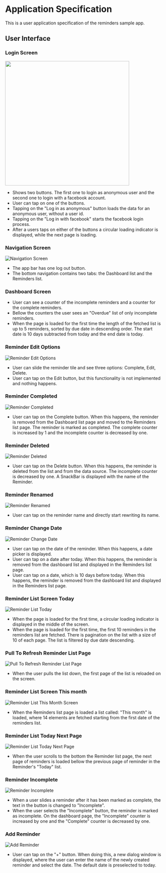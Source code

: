 # Application Specification
This is a user application specification of the reminders sample app.

## User Interface

### Login Screen

[comment]: <> (![Login Screen]&#40;assets/images/login_screen.png&#41;)
   <img src="assets/images/login_screen.png" width="400">

  - Shows two buttons. The first one to login as anonymous user and the second one to login with a facebook account.
  - User can tap on one of the buttons.
  - Tapping on the "Log in as anonymous" button loads the data for an anonymous user, without a user id.
  - Tapping on the "Log in with facebook" starts the facebook login process.
  - After a users taps on either of the buttons a circular loading indicator is displayed, while the next page is loading.

### Navigation Screen

![Navigation Screen](assets/images/navigation_screen.png)

  - The app bar has one log out button.
  - The bottom navigation contains two tabs: the Dashboard list and the Reminders list.  

### Dashboard Screen

  - User can see a counter of the incomplete reminders and a counter for the complete reminders.
  - Bellow the counters the user sees an "Overdue" list of only incomplete reminders.
  - When the page is loaded for the first time the length of the fetched list is up to 5 reminders, sorted by due date in descending order. The start date is 10 days subtracted from today and the end date is today.

### Reminder Edit Options

![Reminder Edit Options](assets/images/reminder_edit_options.png)

  - User can slide the reminder tile and see three options: Complete, Edit, Delete.
  - User can tap on the Edit button, but this functionality is not implemented and nothing happens.

### Reminder Completed

![Reminder Completed](assets/images/reminder_completed.png)

  - User can tap on the Complete button. When this happens, the reminder is removed from the Dashboard list page and moved to the Reminders list page. The reminder is marked as completed. The complete counter is increased by 1 and the incomplete counter is decreased by one.

### Reminder Deleted

![Reminder Deleted](assets/images/reminder_deleted.png)

  - User can tap on the Delete button. When this happens, the reminder is deleted from the list and from the data source. The incomplete counter is decreased by one. A SnackBar is displayed with the name of the Reminder.

### Reminder Renamed

![Reminder Renamed](assets/images/reminder_renamed.png)

  - User can tap on the reminder name and directly start rewriting its name.

### Reminder Change Date

![Reminder Change Date](assets/images/reminder_change_date.png)

  - User can tap on the date of the reminder. When this happens, a date picker is displayed.
  - User can tap on a date after today. When this happens, the reminder is removed from the dashboard list and displayed in the Reminders list page.
  - User can tap on a date, which is 10 days before today. When this happens, the reminder is removed from the dashboard list and displayed in the Reminders list page.

### Reminder List Screen Today

![Reminder List Today](assets/images/reminder_list_today.png)

  - When the page is loaded for the first time, a circular loading indicator is displayed in the middle of the screen.
  - When the page is loaded for the first time, the first 10 reminders in the reminders list are fetched. There is pagination on the list with a size of 10 of each page. The list is filtered by due date descending.

### Pull To Refresh Reminder List Page

![Pull To Refresh Reminder List Page](assets/images/pull_to_refresh_reminder_list_page.png)

  - When the user pulls the list down, the first page of the list is reloaded on the screen.

### Reminder List Screen This month

![Reminder List This Month Screen](assets/images/reminder_list_this_month.png)

  - When the Reminders list page is loaded a list called: "This month" is loaded, where 14 elements are fetched starting from the first date of the reminders list.

### Reminder List Today Next Page

![Reminder List Today Next Page](assets/images/reminder_list_today_next_page.png)

  - When the user scrolls to the bottom the Reminder list page, the next page of reminders is loaded bellow the previous page of reminder in the Reminder's "Today" list.

### Reminder Incomplete

![Reminder Incomplete](assets/images/reminder_incomplete.png)
  - When a user slides a reminder after it has been marked as complete, the text in the button is changed to "Incomplete".
  - When the user selects the "Incomplete" button, the reminder is marked as incomplete. On the dashboard page, the "Incomplete" counter is increased by one and the "Complete" counter is decreased by one.

### Add Reminder 

![Add Reminder](assets/images/add_reminder.png)

  - User can tap on the "+" button. When doing this, a new dialog window is displayed, where the user can enter the name of the newly created reminder and select the date. The default date is preselected to today.

